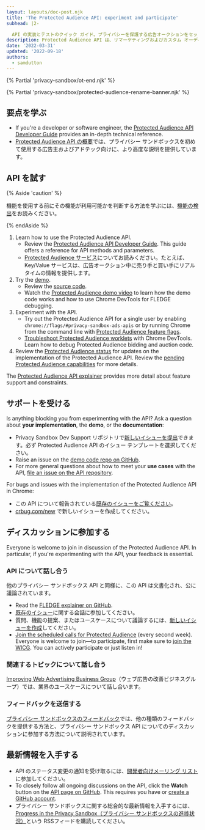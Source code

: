 ```yaml
---
layout: layouts/doc-post.njk
title: 'The Protected Audience API: experiment and participate'
subhead: |2-

  API の実装とテストのクイック ガイド。プライバシーを保護する広告オークションをセットアップし、リマーケティングやカスタム オーディエンスのユースケースに対応します。
description: Protected Audience API は、リマーケティングおよびカスタム オーディエンスのユースケースに対応するためのプライバシー サンドボックス API であり、サードパーティがサイト間でユーザーのブラウジング行動を追跡できないように設計されています。この API は、ブラウザによるオンデバイス オークションを有効にし、ユーザーが以前にアクセスしたウェブサイトに関連する広告を選択します。
date: '2022-03-31'
updated: '2022-09-18'
authors:
  - samdutton
---
```


{% Partial 'privacy-sandbox/ot-end.njk' %}

{% Partial 'privacy-sandbox/protected-audience-rename-banner.njk' %}

## 要点を学ぶ

- If you're a developer or software engineer, the [Protected Audience API Developer Guide](/docs/privacy-sandbox/protected-audience-api/) provides an in-depth technical reference.
- [Protected Audience API の概要](/docs/privacy-sandbox/protected-audience)では、プライバシー サンドボックスを初めて使用する広告主およびアドテック向けに、より高度な説明を提供しています。

## API を試す

{% Aside 'caution' %}

機能を使用する前にその機能が利用可能かを判断する方法を学ぶには、[機能の検出](/docs/privacy-sandbox/unified-origin-trial/#feature-detection)をお読みください。

{% endAside %}

1. Learn how to use the Protected Audience API.
    - Review the [Protected Audience API Developer Guide](/docs/privacy-sandbox/protected-audience-api/). This guide offers a reference for API methods and parameters.
    - [Protected Audience サービス](/blog/fledge-service-overview/)についてお読みください。たとえば、Key/Value サービスは、広告オークション中に売り手と買い手にリアルタイムの情報を提供します。
2. Try the [demo](https://protected-audience-demo.web.app/).
    - Review the [source code](https://github.com/GoogleChromeLabs/protected-audience-demo).
    - Watch the [Protected Audience demo video](https://www.youtube.com/watch?v=znDD0gkdJyM&list=PLNYkxOF6rcICntazGfSVKSj5EwuR9w5Nv) to learn how the demo code works and how to use Chrome DevTools for FLEDGE debugging.
3. Experiment with the API.
    - Try out the Protected Audience API for a single user by enabling `chrome://flags/#privacy-sandbox-ads-apis` or by running Chrome from the command line with [Protected Audience feature flags](/docs/privacy-sandbox/protected-audience-api/#flags).
    - [Troubleshoot Protected Audience worklets](/docs/privacy-sandbox/protected-audience-api/troubleshoot/) with Chrome DevTools. Learn how to debug Protected Audience bidding and auction code.
4. Review the [Protected Audience status](/docs/privacy-sandbox/status/#fledge) for updates on the implementation of the Protected Audience API. Review the [pending Protected Audience capabilities](/docs/privacy-sandbox/protected-audience-api/feature-status/) for more details.

The [Protected Audience API explainer](https://github.com/WICG/turtledove/blob/main/FLEDGE.md#summary) provides more detail about feature support and constraints.

## サポートを受ける

Is anything blocking you from experimenting with the API? Ask a question about **your implementation**, the **demo**, or the **documentation**:

- Privacy Sandbox Dev Support リポジトリで[新しいイシューを提出](https://github.com/GoogleChromeLabs/privacy-sandbox-dev-support/issues/new/choose)できます。必ず Protected Audience API のイシュー テンプレートを選択してください。
- Raise an issue on the [demo code repo on GitHub](https://github.com/GoogleChromeLabs/protected-audience-demo).
- For more general questions about how to meet your **use cases** with the API, [file an issue on the API repository](https://github.com/WICG/turtledove/issues/new).

For bugs and issues with the implementation of the Protected Audience API in Chrome:

- この API について報告されている[既存のイシューをご覧ください](https://bugs.chromium.org/p/chromium/issues/list?q=component:Blink%3EInterestGroups)。
- [crbug.com/new](https://crbug.com/new) で新しいイシューを作成してください。

## ディスカッションに参加する

Everyone is welcome to join in discussion of the Protected Audience API. In particular, if you're experimenting with the API, your feedback is essential.

### API について話し合う

他のプライバシー サンドボックス API と同様に、この API は文書化され、公に議論されています。

- Read the [FLEDGE explainer on GitHub](https://github.com/WICG/turtledove/blob/main/FLEDGE.md).
- [既存のイシュー](https://github.com/WICG/turtledove/issues)に関する会話に参加してください。
- 質問、機能の提案、またはユースケースについて議論するには、[新しいイシューを作成](https://github.com/WICG/turtledove/issues/new)してください。
- [Join the scheduled calls for Protected Audience](https://github.com/WICG/turtledove/issues/88) (every second week). Everyone is welcome to join—to participate, first make sure to [join the WICG](https://www.w3.org/community/wicg/). You can actively participate or just listen in!

### 関連するトピックについて話し合う

[Improving Web Advertising Business Group](https://www.w3.org/community/web-adv/participants)（ウェブ広告の改善ビジネスグループ）では、業界のユースケースについて話し合います。

### フィードバックを送信する

[プライバシー サンドボックスのフィードバック](/docs/privacy-sandbox/feedback/#fledge-api)では、他の種類のフィードバックを提供する方法と、プライバシー サンドボックス API についてのディスカッションに参加する方法について説明されています。

## 最新情報を入手する

- API のステータス変更の通知を受け取るには、[開発者向けメーリング リスト](https://groups.google.com/u/3/a/chromium.org/g/fledge-api-announce)に参加してください。
- To closely follow all ongoing discussions on the API, click the **Watch** button on the [API page on GitHub](https://github.com/WICG/turtledove/blob/main/FLEDGE.md). This requires you have or [create a GitHub account](https://docs.github.com/get-started/signing-up-for-github/signing-up-for-a-new-github-account).
- プライバシー サンドボックスに関する総合的な最新情報を入手するには、[Progress in the Privacy Sandbox（プライバシー サンドボックスの進捗状況）](/tags/progress-in-the-privacy-sandbox/)という RSSフィードを購読してください。
